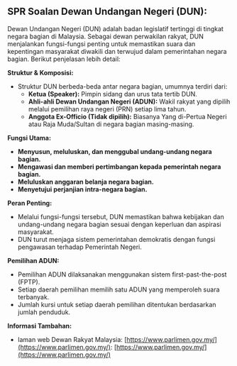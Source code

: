##  SPR Soalan Dewan Undangan Negeri (DUN):

Dewan Undangan Negeri (DUN) adalah badan legislatif tertinggi di tingkat negara bagian di Malaysia. Sebagai dewan perwakilan rakyat, DUN menjalankan fungsi-fungsi penting untuk memastikan suara dan kepentingan masyarakat diwakili dan terwujud dalam pemerintahan negara bagian. Berikut penjelasan lebih detail:

**Struktur & Komposisi:**

* Struktur DUN berbeda-beda antar negara bagian, umumnya terdiri dari:
    * **Ketua (Speaker):** Pimpin sidang dan urus tata tertib DUN.
    * **Ahli-ahli Dewan Undangan Negeri (ADUN):** Wakil rakyat yang dipilih melalui pemilihan raya negeri (PRN) setiap lima tahun.
    * **Anggota Ex-Officio (Tidak dipilih):** Biasanya Yang di-Pertua Negeri atau Raja Muda/Sultan di negara bagian masing-masing.

**Fungsi Utama:**

* **Menyusun, meluluskan, dan menggubal undang-undang negara bagian.**
* **Mengawasi dan memberi pertimbangan kepada pemerintah negara bagian.**
* **Meluluskan anggaran belanja negara bagian.**
* **Menyetujui perjanjian intra-negara bagian.**

**Peran Penting:**

* Melalui fungsi-fungsi tersebut, DUN memastikan bahwa kebijakan dan undang-undang negara bagian sesuai dengan keperluan dan aspirasi masyarakat.
* DUN turut menjaga sistem pemerintahan demokratis dengan fungsi pengawasan terhadap Pemerintah Negeri.

**Pemilihan ADUN:**

* Pemilihan ADUN dilaksanakan menggunakan sistem first-past-the-post (FPTP).
* Setiap daerah pemilihan memilih satu ADUN yang memperoleh suara terbanyak.
* Jumlah kursi untuk setiap daerah pemilihan ditentukan berdasarkan jumlah penduduk.

**Informasi Tambahan:**

* laman web Dewan Rakyat Malaysia: [https://www.parlimen.gov.my/](https://www.parlimen.gov.my/): [https://www.parlimen.gov.my/](https://www.parlimen.gov.my/)
